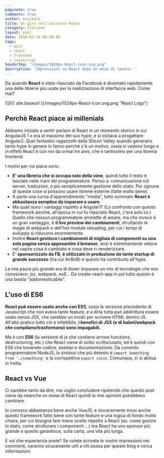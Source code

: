 ```yaml
---
paginate: true
comments: true
author: musikele
title: Un giro nell'universo React
category: Italiano
layout: post
date: 2018-02-18 00:00:00
tags:
  - post
  - react
  - frontend
  - javascript
headerImg: "/images/1024px-React-icon.svg.png"
description: 'Impressioni su React dopo un mese di lavoro. '
---
```

Da quando **React** è stato rilasciato da Facebook è diventato rapidamente una delle librerie più usate per la realizzazione di interfacce web. Come mai?

![]({{ site.baseurl }}/images/1024px-React-icon.svg.png "React Logo")

## Perchè React piace ai millenials

Abbiamo iniziato a sentir parlare di React in un momento storico in cui AngularJS 1.x era al massimo del suo hype, e si iniziava a progettare Angular2. Quei fantastici ragazzotti della Silicon Valley quando generano tanto hype in genere lo fanno perchè c'è un motivo, ossia ci vedono lungo e in effetti React è con noi da ormai tre anni, che è tantissimo per una libreria frontend.

I motivi per cui piace sono:

* **E' una libreria che si occupa solo della view**, quindi tutto il resto è lasciato nelle mani del programmatore. Penso a: comunicazione col server, traduzioni, o più semplicemente gestione dello stato. Per ognuna di queste cose si possono usare librerie esterne (fatte molto bene).
* A parte una curva d'apprendimento "media", tutto sommato **React è abbastanza semplice da imparare e usare**.
* Ma quali sono i vantaggi rispetto a Angular1? (Lo confronto con questo framework perchè, all'epoca in cui fu rilasciato React, c'era solo lui.) Quello che nessun programmatore ammette di amare, ma che invece è un gran vantaggio, è **il _live preview_ dei cambiamenti**, sfruttando le magie di webpack e dell'hot module reloading, per cui i tempi di sviluppo si riducono enormemente.
* Inoltre **React gestisce i cambiamenti di migliaia di componenti su una sola pagina senza appesantire il browser**, anzi è estremamente veloce nel capire cosa è cambiato e cosa deve ri-renderizzare. 
* E' **sponsorizzato da FB, è utilizzato in produzione da tante startup di grande successo** (tra cui AirBnB) e questo ha contribuito all'hype.

La mia paura più grande era di dover imparare un mix di tecnologie che non  conoscevo:  jsx, webpack, es6... Da create-react-app in poi tutto questo è una bestia "addomesticabile".

## L'uso di ES6

**React può essere usato anche con ES5**, ossia la versione precedente di Javascript che non aveva tante feature, e a dirla tutta può addirittura essere usato senza JSX, che sarebbe un modo per scrivere HTML dentro JS. All'atto pratico tutto ciò è infattibile, **i benefici di JSX (e di babel/webpack che compilano/trasformano) sono impagabili.**

Ma è con **ES6** (la versione di js che contiene arrrow functions, destructuring, etc.) che React viene di solito scritto/usato, ed è quindi con ES6 che troverete codice, esempi e documentazione. Da convinto programmatore NodeJS, la sintassi che più detesto è `import Something from './something'` e la  corrispettiva `export const`.  Comunque, ci si abitua in fretta.

## React vs Vue

Ci sarebbe tanto da dire, ma voglio concludere ripetendo che questo post viene da neanche un mese di React quindi le mie opinioni potrebbero cambiare. 

Io conosco abbastanza bene anche VueJS, e sinceramente trovo anche questo framework fatto bene con tante feature e una logica di fondo molto chiara, per cui bisogna fare meno scelte rispetto a React (es. come gestire lo stato, come strutturare i componenti ...) ma React ha uno sponsor più grande e questo garantisce, sulla carta, una vita più lunga. 

E voi che esperienza avete? Se volete scrivete le vostre impressioni nei commenti, saranno sicuramente utili a chi passa per questo blog e cerca informazioni. 